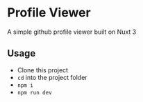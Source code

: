 # Profile Viewer

A simple github profile viewer built on Nuxt 3

## Usage

- Clone this project
- `cd` into the project folder
- `npm i`
- `npm run dev`

